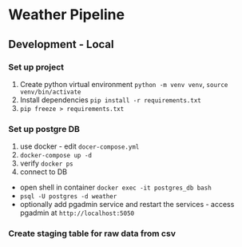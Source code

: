 # Weather Pipeline

## Development - Local 
### Set up project
1. Create python virtual environment `python -m venv venv`, `source venv/bin/activate`
2. Install dependencies `pip install -r requirements.txt`
3. `pip freeze > requirements.txt`
### Set up postgre DB
1. use docker - edit `docer-compose.yml`
2. `docker-compose up -d`
3. verify `docker ps`
4. connect to DB
  - open shell in container `docker exec -it postgres_db bash`
  - `psql -U postgres -d weather`
  - optionally add pgadmin service and restart the services - access pgadmin at `http://localhost:5050`
### Create staging table for raw data from csv